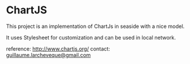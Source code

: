# ChartJS

This project is an implementation of ChartJs in seaside with a nice model.

It uses Stylesheet for customization and can be used in local network.

reference: http://www.chartjs.org/
contact: guillaume.larcheveque@gmail.com